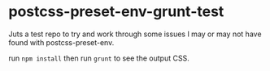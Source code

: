 # postcss-preset-env-grunt-test
Juts a test repo to try and work through some issues I may or may not have found with postcss-preset-env.

run `npm install` then run `grunt` to see the output CSS.
